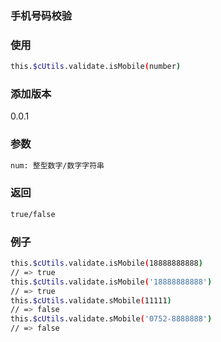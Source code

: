 ### 手机号码校验

### 使用
```bash
this.$cUtils.validate.isMobile(number)
```

### 添加版本
0.0.1

### 参数
```bash
num: 整型数字/数字字符串
```

### 返回
```bash
true/false
```

### 例子
```bash
this.$cUtils.validate.isMobile(18888888888)
// => true
this.$cUtils.validate.isMobile('18888888888')
// => true
this.$cUtils.validate.sMobile(11111)
// => false
this.$cUtils.validate.sMobile('0752-8888888')
// => false
```

